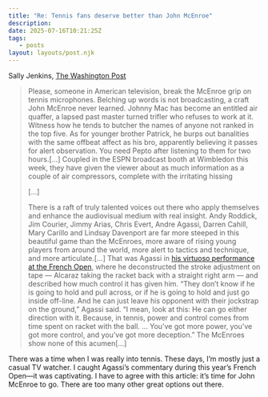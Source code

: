 ```yaml
---
title: "Re: Tennis fans deserve better than John McEnroe"
description:
date: 2025-07-16T10:21:25Z
tags:
   - posts
layout: layouts/post.njk
---
```


Sally Jenkins, [The Washington Post](https://www.washingtonpost.com/sports/2025/07/10/john-mcenroe-wimbledon-broadcast/) 

> Please, someone in American television, break the McEnroe grip on tennis microphones. Belching up words is not broadcasting, a craft John McEnroe never learned. Johnny Mac has become an entitled air quaffer, a lapsed past master turned trifler who refuses to work at it. Witness how he tends to butcher the names of anyone not ranked in the top five. As for younger brother Patrick, he burps out banalities with the same offbeat affect as his bro, apparently believing it passes for alert observation. You need Pepto after listening to them for two hours.[…] Coupled in the ESPN broadcast booth at Wimbledon this week, they have given the viewer about as much information as a couple of air compressors, complete with the irritating hissing
> 
> […] 
> 
> There is a raft of truly talented voices out there who apply themselves and enhance the audiovisual medium with real insight. Andy Roddick, Jim Courier, Jimmy Arias, Chris Evert, Andre Agassi, Darren Cahill, Mary Carillo and Lindsay Davenport are far more steeped in this beautiful game than the McEnroes, more aware of rising young players from around the world, more alert to tactics and technique, and more articulate.[…] That was Agassi in [his virtuoso performance at the French Open](https://www.instagram.com/reel/DK5kGdlgud2/?igsh=cHUyeHNyNzgyMTZu), where he deconstructed the stroke adjustment on tape — Alcaraz taking the racket back with a straight right arm — and described how much control it has given him. “They don’t know if he is going to hold and pull across, or if he is going to hold and just go inside off-line. And he can just leave his opponent with their jockstrap on the ground,” Agassi said. “I mean, look at this: He can go either direction with it. Because, in tennis, power and control comes from time spent on racket with the ball. … You’ve got more power, you’ve got more control, and you’ve got more deception.” The McEnroes show none of this acumen[…]

There was a time when I was really into tennis. These days, I’m mostly just a casual TV watcher. I caught Agassi’s commentary during this year’s French Open—it was captivating. I have to agree with this article: it’s time for John McEnroe to go. There are too many other great options out there.
